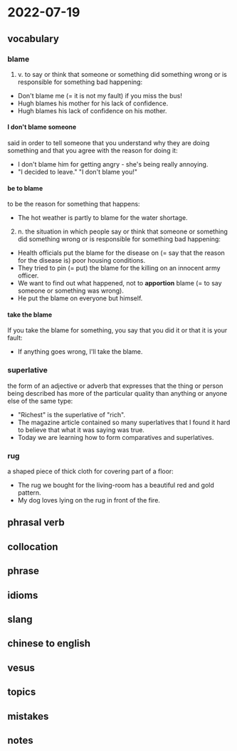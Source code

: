# 2022-07-19
## vocabulary
### blame
1. v. to say or think that someone or something did something wrong or is responsible for something bad happening:
- Don't blame me (= it is not my fault) if you miss the bus!
- Hugh blames his mother for his lack of confidence.
- Hugh blames his lack of confidence on his mother.

#### I don't blame someone
said in order to tell someone that you understand why they are doing something and that you agree with the reason for doing it:
- I don't blame him for getting angry - she's being really annoying.
- "I decided to leave." "I don't blame you!"

####  be to blame
to be the reason for something that happens:
- The hot weather is partly to blame for the water shortage.

2. n. the situation in which people say or think that someone or something did something wrong or is responsible for something bad happening:
- Health officials put the blame for the disease on (= say that the reason for the disease is) poor housing conditions.
- They tried to pin (= put) the blame for the killing on an innocent army officer.
- We want to find out what happened, not to **apportion** blame (= to say someone or something was wrong).
- He put the blame on everyone but himself.

#### take the blame
If you take the blame for something, you say that you did it or that it is your fault:
- If anything goes wrong, I'll take the blame.

### superlative
the form of an adjective or adverb that expresses that the thing or person being described has more of the particular quality than anything or anyone else of the same type:
- "Richest" is the superlative of "rich".
- The magazine article contained so many superlatives that I found it hard to believe that what it was saying was true.
- Today we are learning how to form comparatives and superlatives.

### rug
a shaped piece of thick cloth for covering part of a floor:
- The rug we bought for the living-room has a beautiful red and gold pattern.
- My dog loves lying on the rug in front of the fire.

## phrasal verb

## collocation

## phrase

## idioms

## slang

## chinese to english

## vesus

## topics

## mistakes

## notes